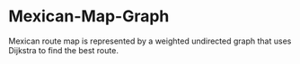 # Mexican-Map-Graph
Mexican route map is represented by a weighted undirected graph that uses Dijkstra to find the best route.
